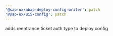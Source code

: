 ```yaml
---
'@sap-ux/abap-deploy-config-writer': patch
'@sap-ux/ui5-config': patch
---
```


adds reentrance ticket auth type to deploy config

